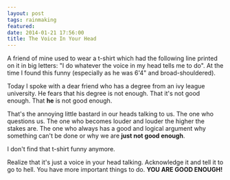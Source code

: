 ```yaml
---
layout: post
tags: rainmaking
featured: 
date: 2014-01-21 17:56:00
title: The Voice In Your Head
---
```

A friend of mine used to wear a t-shirt which had the following line printed on it in big letters: "I do whatever the voice in my head tells me to do". At the time I found this funny (especially as he was 6'4" and broad-shouldered).

Today I spoke with a dear friend who has a degree from an ivy league university. He fears that his degree is not enough. That it's not good enough. That **he** is not good enough.

That's the annoying little bastard in our heads talking to us. The one who questions us. The one who becomes louder and louder the higher the stakes are. The one who always has a good and logical argument why something can't be done or why we are **just not good enough**.

I don't find that t-shirt funny anymore.

Realize that it's just a voice in your head talking. Acknowledge it and tell it to go to hell. You have more important things to do. **YOU ARE GOOD ENOUGH!**